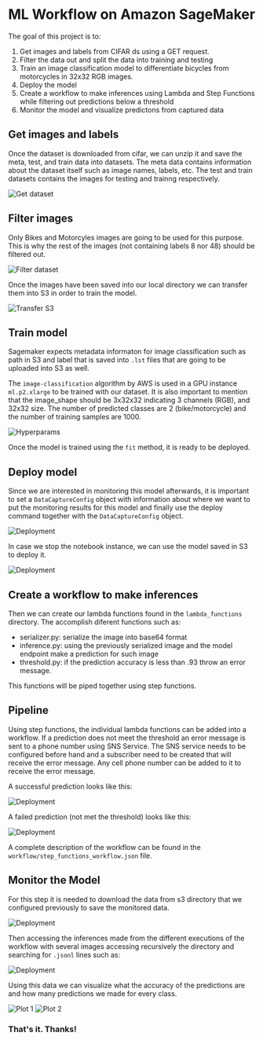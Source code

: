 # ML Workflow on Amazon SageMaker

The goal of this project is to:
1. Get images and labels from CIFAR ds using a GET request.
2. Filter the data out and split the data into training and testing
3. Train an image classification model to differentiate bicycles from motorcycles in 32x32 RGB images.
4. Deploy the model
5. Create a workflow to make inferences using Lambda and Step Functions while filtering out predictions below a threshold
6. Monitor the model and visualize predictons from captured data

## Get images and labels
Once the dataset is downloaded from cifar, we can unzip it and save the meta, test, and train data into datasets. 
The meta data contains information about the dataset itself such as image names, labels, etc. The test and train datasets contains the images for testing and trainng respectively.

![Get dataset](img/get-process.png)

## Filter images

Only Bikes and Motorcyles images are going to be used for this purpose. This is why the rest of the images (not containing labels 8 nor 48) should be filtered out.

![Filter dataset](img/filtering.png)

Once the images have been saved into our local directory we can transfer them into S3 in order to train the model.

![Transfer S3](img/transfer-s3.png)


## Train model

Sagemaker expects metadata informaton for image classification such as path in S3 and label that is saved into `.lst` files that are going to be uploaded into S3 as well.

The `image-classification` algorithm by AWS is used in a GPU instance `ml.p2.xlarge` to be trained with our dataset. It is also important to mention that the image_shape should be 3x32x32 indicating 3 channels (RGB), and 32x32 size. The number of predicted classes are 2 (bike/motorcycle) and the number of training samples are 1000.

![Hyperparams](img/hyperparams.png)

Once the model is trained using the `fit` method, it is ready to be deployed.

## Deploy model

Since we are interested in monitoring this model afterwards, it is important to set a `DataCaptureConfig` object with information about where we want to put the monitoring results for this model and finally use the deploy command together with the `DataCaptureConfig` object.

![Deployment](img/deploy.png)

In case we stop the notebook instance, we can use the model saved in S3 to deploy it.

![Deployment](img/deploy-2.png)

## Create a workflow to make inferences

Then we can create our lambda functions found in the `lambda_functions` directory. The accomplish diferent functions such as:
- serializer.py: serialize the image into base64 format
- inference.py: using the previously serialized image and the model endpoint make a prediction for such image
- threshold.py: if the prediction accuracy is less than .93 throw an error message.

This functions will be piped together using step functions.

## Pipeline

Using step functions, the individual lambda functions can be added into a workflow. If a prediction does not meet the threshold an error message is sent to a phone number using SNS Service. The SNS service needs to be configured before hand and a subscriber need to be created that will receive the error message. Any cell phone number can be added to it to receive the error message.

A successful prediction looks like this:

![Deployment](workflow/Success.png)

A failed prediction (not met the threshold) looks like this:

![Deployment](workflow/Fail.png)

A complete description of the workflow can be found in the `workflow/step_functions_workflow.json` file.

## Monitor the Model
For this step it is needed to download the data from s3 directory that we configured previously to save the monitored data. 


![Deployment](img/monitor.png)

Then accessing the inferences made from the different executions of the workflow with several images accessing recursively the directory and searching for `.jsonl` lines such as:

![Deployment](img/monitor-data-down.png)

Using this data we can visualize what the accuracy of the predictions are and how many predictions we made for every class.

![Plot 1](plots/1.png)
![Plot 2](plots/2.png)

### That's it. Thanks!
